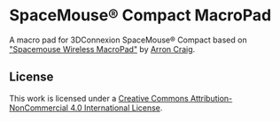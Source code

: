 # SpaceMouse® Compact MacroPad

A macro pad for 3DConnexion SpaceMouse® Compact based on ["Spacemouse Wireless MacroPad"](https://www.thingiverse.com/thing:3562600)
by [Arron Craig](https://www.thingiverse.com/ajcraig).

## License

This work is licensed under a [Creative Commons Attribution-NonCommercial 4.0 International License](http://creativecommons.org/licenses/by-nc/4.0/).
